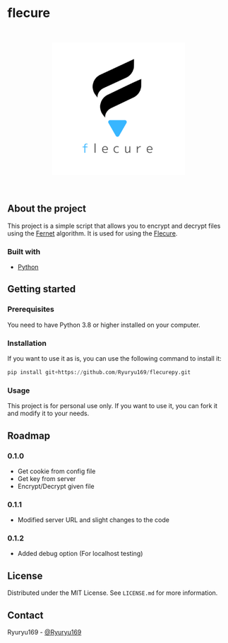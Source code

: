 # flecure
<br /> 
<p align="center">
    <img src="assets/icon.png" width="300" height="300">
</p>

<br />

## About the project

This project is a simple script that allows you to encrypt and decrypt files using the [Fernet](https://cryptography.io/en/latest/fernet.html) algorithm. It is used for using the [Flecure]().

### Built with

* [Python](https://www.python.org/)

## Getting started

### Prerequisites

You need to have Python 3.8 or higher installed on your computer.

### Installation

If you want to use it as is, you can use the following command to install it:

```Python
pip install git+https://github.com/Ryuryu169/flecurepy.git
```

### Usage

This project is for personal use only. If you want to use it, you can fork it and modify it to your needs.

## Roadmap

### 0.1.0
+ Get cookie from config file
+ Get key from server
+ Encrypt/Decrypt given file

### 0.1.1
+ Modified server URL and slight changes to the code

### 0.1.2
+ Added debug option (For localhost testing)

## License

Distributed under the MIT License. See `LICENSE.md` for more information.

## Contact

Ryuryu169 - [@Ryuryu169](https://twitter.com/Ryuryu169)